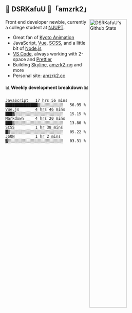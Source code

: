 ## 🍥 DSRKafuU 🍥「amzrk2」

<img align="right" alt="DSRKafuU's Github Stats" width="48%" src="https://github-readme-stats.vercel.app/api?username=amzrk2&count_private=true&show_icons=true&title_color=7793cc&icon_color=7793cc&text_color=595858&bg_color=ffffff" />

Front end developer newbie, currently a college student at [NJUPT](https://www.njupt.edu.cn/).

- Great fan of [Kyoto Animation](https://www.kyotoanimation.co.jp/)
- JavaScript, [Vue](https://vuejs.org/), [SCSS](https://sass-lang.com/), and a little bit of [Node.js](https://nodejs.org/)
- [VS Code](https://code.visualstudio.com), always working with 2-space and [Prettier](https://prettier.io/)
- Building [Skyline](https://github.com/amzrk2/skyline-overlay), [amzrk2-ng](https://github.com/amzrk2/amzrk2-ng) and more
- Personal site: [amzrk2.cc](https://amzrk2.cc/)

#### :bar_chart: Weekly development breakdown :bar_chart:

<!--START_SECTION:waka-->
```text
JavaScript   17 hrs 56 mins  ██████████████▒░░░░░░░░░░   56.95 % 
Vue.js       4 hrs 46 mins   ███▓░░░░░░░░░░░░░░░░░░░░░   15.15 % 
Markdown     4 hrs 20 mins   ███▒░░░░░░░░░░░░░░░░░░░░░   13.80 % 
SCSS         1 hr 38 mins    █▒░░░░░░░░░░░░░░░░░░░░░░░   05.22 % 
JSON         1 hr 2 mins     ▓░░░░░░░░░░░░░░░░░░░░░░░░   03.31 % 
```
<!--END_SECTION:waka-->
